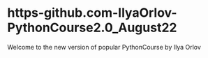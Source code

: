 # https-github.com-IlyaOrlov-PythonCourse2.0_August22
Welcome to the new version of popular PythonCourse by Ilya Orlov
